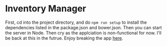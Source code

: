 # Inventory Manager

First, cd into the project directory, and do `npm run setup` to install the dependencies listed in the package.json and bower.json.  Then you can start the server in Node. Then cry as the applciation is non-functional for now. I'll be back at this in the futrue. Enjoy breaking the app [here](https://secret-wildwood-5523.herokuapp.com).
